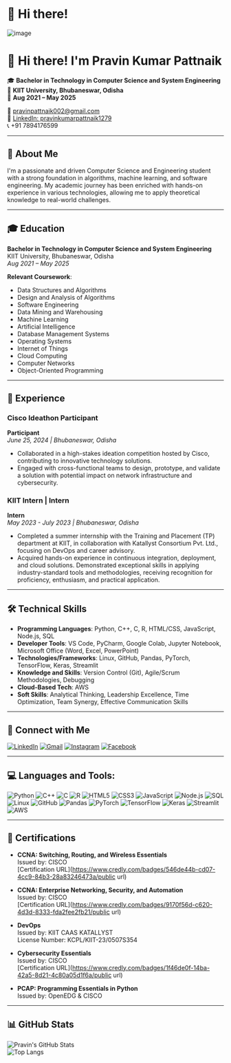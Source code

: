 # 👋 Hi there! 

![image](https://github.com/user-attachments/assets/31cb2257-6b15-4188-8031-a6ffc13a0347)
# 👋 Hi there! I'm Pravin Kumar Pattnaik

🎓 **Bachelor in Technology in Computer Science and System Engineering**  
📍 **KIIT University, Bhubaneswar, Odisha**  
📅 **Aug 2021 – May 2025**  

📧 [pravinpattnaik002@gmail.com](mailto:pravinpattnaik002@gmail.com)  
🔗 [LinkedIn: pravinkumarpattnaik1279](https://www.linkedin.com/in/pravinkumarpattnaik1279/)  
📞 +91 7894176599

---

## 🚀 About Me

I'm a passionate and driven Computer Science and Engineering student with a strong foundation in algorithms, machine learning, and software engineering. My academic journey has been enriched with hands-on experience in various technologies, allowing me to apply theoretical knowledge to real-world challenges.

---

## 🎓 Education

**Bachelor in Technology in Computer Science and System Engineering**  
KIIT University, Bhubaneswar, Odisha  
*Aug 2021 – May 2025*

**Relevant Coursework**:  
- Data Structures and Algorithms
- Design and Analysis of Algorithms
- Software Engineering
- Data Mining and Warehousing
- Machine Learning
- Artificial Intelligence
- Database Management Systems
- Operating Systems
- Internet of Things
- Cloud Computing
- Computer Networks
- Object-Oriented Programming

---

## 💼 Experience

### **Cisco Ideathon Participant**  
**Participant**  
*June 25, 2024 | Bhubaneswar, Odisha*  
- Collaborated in a high-stakes ideation competition hosted by Cisco, contributing to innovative technology solutions.
- Engaged with cross-functional teams to design, prototype, and validate a solution with potential impact on network infrastructure and cybersecurity.

### **KIIT Intern | Intern**  
**Intern**  
*May 2023 - July 2023 | Bhubaneswar, Odisha*  
- Completed a summer internship with the Training and Placement (TP) department at KIIT, in collaboration with Katallyst Consortium Pvt. Ltd., focusing on DevOps and career advisory.
- Acquired hands-on experience in continuous integration, deployment, and cloud solutions. Demonstrated exceptional skills in applying industry-standard tools and methodologies, receiving recognition for proficiency, enthusiasm, and practical application.

---

## 🛠️ Technical Skills

- **Programming Languages**: Python, C++, C, R, HTML/CSS, JavaScript, Node.js, SQL
- **Developer Tools**: VS Code, PyCharm, Google Colab, Jupyter Notebook, Microsoft Office (Word, Excel, PowerPoint)
- **Technologies/Frameworks**: Linux, GitHub, Pandas, PyTorch, TensorFlow, Keras, Streamlit
- **Knowledge and Skills**: Version Control (Git), Agile/Scrum Methodologies, Debugging
- **Cloud-Based Tech**: AWS
- **Soft Skills**: Analytical Thinking, Leadership Excellence, Time Optimization, Team Synergy, Effective Communication Skills

---

## 📱 Connect with Me

[![LinkedIn](https://img.shields.io/badge/LinkedIn-blue?style=for-the-badge&logo=linkedin&logoColor=white)](https://www.linkedin.com/in/pravinkumarpattnaik1279/)
[![Gmail](https://img.shields.io/badge/Gmail-red?style=for-the-badge&logo=gmail&logoColor=white)](mailto:pravinpattnaik002@gmail.com)
[![Instagram](https://img.shields.io/badge/Instagram-purple?style=for-the-badge&logo=instagram&logoColor=white)](https://www.instagram.com/pravinpattnaik1279/)
[![Facebook](https://img.shields.io/badge/Facebook-blue?style=for-the-badge&logo=facebook&logoColor=white)](https://www.facebook.com/pravinpattnaik/)

---

## 💻 Languages and Tools:

![Python](https://img.shields.io/badge/Python-3776AB?style=for-the-badge&logo=python&logoColor=white)
![C++](https://img.shields.io/badge/C++-00599C?style=for-the-badge&logo=cplusplus&logoColor=white)
![C](https://img.shields.io/badge/C-00599C?style=for-the-badge&logo=c&logoColor=white)
![R](https://img.shields.io/badge/R-276DC3?style=for-the-badge&logo=r&logoColor=white)
![HTML5](https://img.shields.io/badge/HTML5-E34F26?style=for-the-badge&logo=html5&logoColor=white)
![CSS3](https://img.shields.io/badge/CSS3-1572B6?style=for-the-badge&logo=css3&logoColor=white)
![JavaScript](https://img.shields.io/badge/JavaScript-F7DF1E?style=for-the-badge&logo=javascript&logoColor=black)
![Node.js](https://img.shields.io/badge/Node.js-339933?style=for-the-badge&logo=nodedotjs&logoColor=white)
![SQL](https://img.shields.io/badge/SQL-003B57?style=for-the-badge&logo=postgresql&logoColor=white)
![Linux](https://img.shields.io/badge/Linux-FCC624?style=for-the-badge&logo=linux&logoColor=black)
![GitHub](https://img.shields.io/badge/GitHub-181717?style=for-the-badge&logo=github&logoColor=white)
![Pandas](https://img.shields.io/badge/Pandas-150458?style=for-the-badge&logo=pandas&logoColor=white)
![PyTorch](https://img.shields.io/badge/PyTorch-EE4C2C?style=for-the-badge&logo=pytorch&logoColor=white)
![TensorFlow](https://img.shields.io/badge/TensorFlow-FF6F00?style=for-the-badge&logo=tensorflow&logoColor=white)
![Keras](https://img.shields.io/badge/Keras-D00000?style=for-the-badge&logo=keras&logoColor=white)
![Streamlit](https://img.shields.io/badge/Streamlit-FF4B4B?style=for-the-badge&logo=streamlit&logoColor=white)
![AWS](https://img.shields.io/badge/AWS-232F3E?style=for-the-badge&logo=amazonaws&logoColor=white)

---

## 🏅 Certifications

- **CCNA: Switching, Routing, and Wireless Essentials**  
  Issued by: CISCO  
  [Certification URL](https://www.credly.com/badges/546de44b-cd07-4cc9-84b3-28a83246473a/public url)

- **CCNA: Enterprise Networking, Security, and Automation**  
  Issued by: CISCO  
  [Certification URL](https://www.credly.com/badges/9170f56d-c620-4d3d-8333-fda2fee2fb21/public url)

- **DevOps**  
  Issued by: KIIT CAAS KATALLYST  
  License Number: KCPL/KIIT-23/0507S354

- **Cybersecurity Essentials**  
  Issued by: CISCO  
  [Certification URL](https://www.credly.com/badges/1f46de0f-14ba-42a5-8d21-4c80a05d1f6a/public url)

- **PCAP: Programming Essentials in Python**  
  Issued by: OpenEDG & CISCO

---

## 📊 GitHub Stats

![Pravin's GitHub Stats](https://github-readme-stats.vercel.app/api?username=pravin1279&show_icons=true&theme=radical)  
![Top Langs](https://github-readme-stats.vercel.app/api/top-langs/?username=pravin1279&layout=compact&theme=radical)
